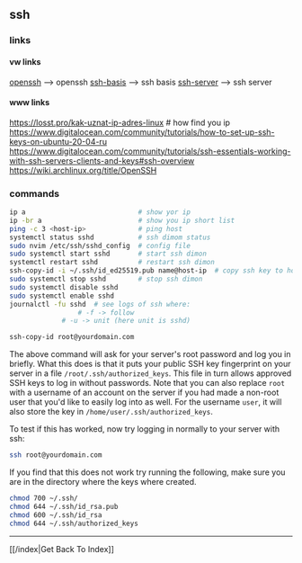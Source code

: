 ## ssh

### links
#### vw links
[openssh](openssh.md)  --> openssh
[ssh-basis](ssh-basis.md)  --> ssh basis
[ssh-server](ssh-server.md)  --> ssh server

#### www links
https://losst.pro/kak-uznat-ip-adres-linux  # how find you ip
https://www.digitalocean.com/community/tutorials/how-to-set-up-ssh-keys-on-ubuntu-20-04-ru
https://www.digitalocean.com/community/tutorials/ssh-essentials-working-with-ssh-servers-clients-and-keys#ssh-overview
https://wiki.archlinux.org/title/OpenSSH

### commands
```bash
ip a                            # show yor ip
ip -br a                        # show you ip short list
ping -c 3 <host-ip>             # ping host
systemctl status sshd           # ssh dimom status
sudo nvim /etc/ssh/sshd_config  # config file
sudo systemctl start sshd       # start ssh dimon
systemctl restart sshd          # restart ssh dimon
ssh-copy-id -i ~/.ssh/id_ed25519.pub name@host-ip  # copy ssh key to host
sudo systemctl stop sshd        # stop ssh dimon
sudo systemctl disable sshd
sudo systemctl enable sshd
journalctl -fu sshd  # see logs of ssh where:
	             # -f -> follow
		     # -u -> unit (here unit is sshd)
```

```bash
ssh-copy-id root@yourdomain.com
```
The above command will ask for your server's root password and log you in briefly. What this does is that it puts your public SSH key fingerprint on your server in a file `/root/.ssh/authorized_keys`. This file in turn allows approved SSH keys to log in without passwords.
Note that you can also replace `root` with a username of an account on the server if you had made a non-root user that you'd like to easily log into as well. For the username `user`, it will also store the key in `/home/user/.ssh/authorized_keys`.

To test if this has worked, now try logging in normally to your server with ssh:
```bash
ssh root@yourdomain.com
```

If you find that this does not work try running the following, make sure you are in the directory where the keys where created.
```bash
chmod 700 ~/.ssh/
chmod 644 ~/.ssh/id_rsa.pub
chmod 600 ~/.ssh/id_rsa
chmod 644 ~/.ssh/authorized_keys
```


---

[[/index|Get Back To Index]]
